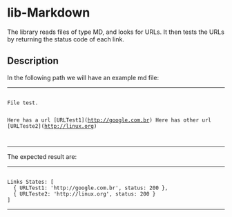 # lib-Markdown

The library reads files of type MD, and looks for URLs. It then tests the URLs by returning the status code of each link.

<h2>Description</h2>
<p>In the following path we will have an example md file:</p>
<hr />
<code>
File test.

Here has a url \[URLTest1\]\(http://google.com.br)
Here has other url \[URLTeste2\]\(http://linux.org)

</code>
<hr />

<p>The expected result are:</p>
<hr />
<code>
Links States: [
  { URLTest1: 'http://google.com.br', status: 200 },
  { URLTeste2: 'http://linux.org', status: 200 }
]
</code>
<hr />